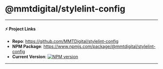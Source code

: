 # @mmtdigital/stylelint-config

---
#### ⚡️ Project Links ####
- **Repo**: https://github.com/MMTDigital/stylelint-config  
- **NPM Package**: https://www.npmjs.com/package/@mmtdigital/stylelint-config  
- **Current Version**:  [![NPM version][npm-image]][npm-url]
---


[npm-image]: https://img.shields.io/npm/v/@mmtdigital/stylelint-config.svg?style=flat-square
[npm-url]: https://www.npmjs.com/package/@mmtdigital/stylelint-config
